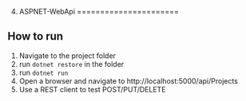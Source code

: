 ﻿4. ASPNET-WebApi
======================

## How to run

1. Navigate to the project folder
2. run `dotnet restore` in the folder
3. run `dotnet run`
4. Open a browser and navigate to http://localhost:5000/api/Projects
5. Use a REST client to test POST/PUT/DELETE